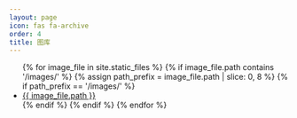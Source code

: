 ```yaml
---
layout: page
icon: fas fa-archive
order: 4
title: 图库
---
```


<ul>
  {% for image_file in site.static_files %}
    {% if image_file.path contains '/images/' %}
      {% assign path_prefix = image_file.path | slice: 0, 8 %}
      {% if path_prefix == '/images/' %}
        <li>
          <a href="{{ image_file.path }}">{{ image_file.path }}</a>
        </li>
      {% endif %}
    {% endif %}
  {% endfor %}
</ul>
